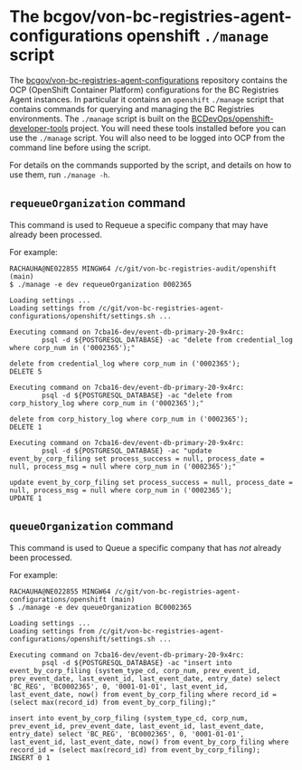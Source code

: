 # The bcgov/von-bc-registries-agent-configurations openshift `./manage` script

The [bcgov/von-bc-registries-agent-configurations](https://github.com/bcgov/von-bc-registries-agent-configurations) repository contains the OCP (OpenShift Container Platform) configurations for the BC Registries Agent instances.  In particular it contains an `openshift` `./manage` script that contains commands for querying and managing the BC Registries environments.  The `./manage` script is built on the [BCDevOps/openshift-developer-tools](https://github.com/BCDevOps/openshift-developer-tools/tree/master/bin) project. You will need these tools installed before you can use the `./manage` script.  You will also need to be logged into OCP from the command line before using the script.

For details on the commands supported by the script, and details on how to use them, run `./manage -h`.


## `requeueOrganization` command    

This command is used to Requeue a specific company that may have already been processed.


For example:
```
RACHAUHA@NE022855 MINGW64 /c/git/von-bc-registries-audit/openshift (main)
$ ./manage -e dev requeueOrganization 0002365

Loading settings ...
Loading settings from /c/git/von-bc-registries-agent-configurations/openshift/settings.sh ...

Executing command on 7cba16-dev/event-db-primary-20-9x4rc:
        psql -d ${POSTGRESQL_DATABASE} -ac "delete from credential_log where corp_num in ('0002365');"

delete from credential_log where corp_num in ('0002365');
DELETE 5

Executing command on 7cba16-dev/event-db-primary-20-9x4rc:
        psql -d ${POSTGRESQL_DATABASE} -ac "delete from corp_history_log where corp_num in ('0002365');"

delete from corp_history_log where corp_num in ('0002365');
DELETE 1

Executing command on 7cba16-dev/event-db-primary-20-9x4rc:
        psql -d ${POSTGRESQL_DATABASE} -ac "update event_by_corp_filing set process_success = null, process_date = 
null, process_msg = null where corp_num in ('0002365');"

update event_by_corp_filing set process_success = null, process_date = null, process_msg = null where corp_num in ('0002365');
UPDATE 1
```
    

## `queueOrganization` command

This command is used to Queue a specific company that has *not* already been processed.

For example:
```
RACHAUHA@NE022855 MINGW64 /c/git/von-bc-registries-agent-configurations/openshift (main)
$ ./manage -e dev queueOrganization BC0002365

Loading settings ...
Loading settings from /c/git/von-bc-registries-agent-configurations/openshift/settings.sh ...

Executing command on 7cba16-dev/event-db-primary-20-9x4rc:
        psql -d ${POSTGRESQL_DATABASE} -ac "insert into event_by_corp_filing (system_type_cd, corp_num, prev_event_id, prev_event_date, last_event_id, last_event_date, entry_date) select 'BC_REG', 'BC0002365', 0, '0001-01-01', last_event_id, last_event_date, now() from event_by_corp_filing where record_id = (select max(record_id) from event_by_corp_filing);"

insert into event_by_corp_filing (system_type_cd, corp_num, prev_event_id, prev_event_date, last_event_id, last_event_date, entry_date) select 'BC_REG', 'BC0002365', 0, '0001-01-01', last_event_id, last_event_date, now() from event_by_corp_filing where record_id = (select max(record_id) from event_by_corp_filing);
INSERT 0 1
```